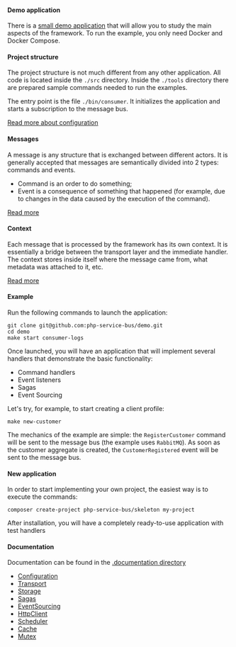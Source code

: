 #### Demo application

There is a [small demo application](https://github.com/php-service-bus/demo) that will allow you to study the main aspects of the framework.
To run the example, you only need Docker and Docker Compose.

#### Project structure
The project structure is not much different from any other application. All code is located inside the `./src` directory.
Inside the `./tools` directory there are prepared sample commands needed to run the examples.

The entry point is the file `./bin/consumer`.
It initializes the application and starts a subscription to the message bus.

[Read more about configuration](./configuration.md)

#### Messages

A message is any structure that is exchanged between different actors. It is generally accepted that messages are semantically divided into 2 types: commands and events.
- Command is an order to do something;
- Event is a consequence of something that happened (for example, due to changes in the data caused by the execution of the command).

[Read more](./messages.md)

#### Context
Each message that is processed by the framework has its own context. It is essentially a bridge between the transport layer and the immediate handler.
The context stores inside itself where the message came from, what metadata was attached to it, etc.

[Read more](./context.md)

#### Example
Run the following commands to launch the application:

```
git clone git@github.com:php-service-bus/demo.git
cd demo
make start consumer-logs
```
Once launched, you will have an application that will implement several handlers that demonstrate the basic functionality:

- Command handlers
- Event listeners
- Sagas
- Event Sourcing

Let's try, for example, to start creating a client profile:

```
make new-customer
```

The mechanics of the example are simple: the `RegisterCustomer` command will be sent to the message bus (the example uses `RabbitMQ`). As soon as the customer aggregate is created, the `CustomerRegistered` event will be sent to the message bus.

#### New application

In order to start implementing your own project, the easiest way is to execute the commands:

```
composer create-project php-service-bus/skeleton my-project
```

After installation, you will have a completely ready-to-use application with test handlers

#### Documentation

Documentation can be found in the [.documentation directory](./)

* [Configuration](./configuration.md)
* [Transport](./transport.md)
* [Storage](./database.md)
* [Sagas](./sagas.md)
* [EventSourcing](./event_sourcing.md)
* [HttpClient](./http_client.md)
* [Scheduler](./scheduler.md)
* [Cache](./cache.md)
* [Mutex](./mutex.md)
